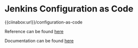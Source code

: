 # Jenkins Configuration as Code

{{ciinabox:url}}/configuration-as-code

Reference can be found [here]({{ciinabox:url}}/configuration-as-code/reference)

Documentation can be found [here](https://github.com/jenkinsci/configuration-as-code-plugin/blob/master/README.md)
